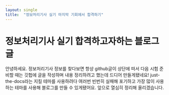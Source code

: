 ```yaml
---
layout: single
title:  "정보처리기사 실기 마지막 기회에서 합격하기"
---
```


# 정보처리기사 실기 합격하고자하는 블로그 글
안녕하세요. 정보처리기사 정보를 찾다보면 항상 github글이 상단에 떠서 다음 시험 준비할 때는 깃헙에 글을 작성하며 내용 정리하려고 했는데 드디어 만들게됐네요! just-the-docs라는 지킬 테마를 사용하려다 여러번 빈번히 실패해 포기하고 가장 많이 사용하는 테마를 사용해 블로그를 만들 수 있게됐어요. 앞으로 열심히 정리해 올리겠습니다.
